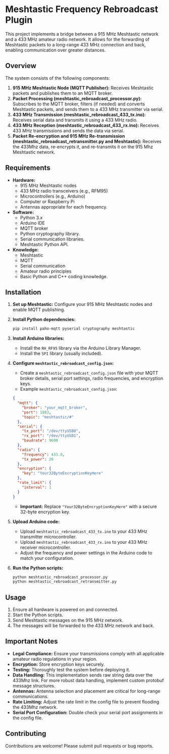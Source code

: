 # Meshtastic Frequency Rebroadcast Plugin

This project implements a bridge between a 915 MHz Meshtastic network and a 433 MHz amateur radio network. It allows for the forwarding of Meshtastic packets to a long-range 433 MHz connection and back, enabling communication over greater distances.

## Overview

The system consists of the following components:

1.  **915 MHz Meshtastic Node (MQTT Publisher):** Receives Meshtastic packets and publishes them to an MQTT broker.
2.  **Packet Processing (meshtastic_rebroadcast_processor.py):** Subscribes to the MQTT broker, filters (if needed) and converts Meshtastic packets, and sends them to a 433 MHz transmitter via serial.
3.  **433 MHz Transmission (meshtastic_rebroadcast_433_tx.ino):** Receives serial data and transmits it using a 433 MHz radio.
4.  **433 MHz Reception (meshtastic_rebroadcast_433_rx.ino):** Receives 433 MHz transmissions and sends the data via serial.
5.  **Packet Re-encryption and 915 MHz Re-transmission (meshtastic_rebroadcast_retransmitter.py and Meshtastic):** Receives the 433Mhz data, re-encrypts it, and re-transmits it on the 915 Mhz Meshtastic network.

## Requirements

* **Hardware:**
    * 915 MHz Meshtastic nodes
    * 433 MHz radio transceivers (e.g., RFM95)
    * Microcontrollers (e.g., Arduino)
    * Computer or Raspberry Pi
    * Antennas appropriate for each frequency.
* **Software:**
    * Python 3.x
    * Arduino IDE
    * MQTT broker
    * Python cryptography library.
    * Serial communication libraries.
    * Meshtastic Python API.
* **Knowledge:**
    * Meshtastic
    * MQTT
    * Serial communication
    * Amateur radio principles
    * Basic Python and C++ coding knowledge.

## Installation

1.  **Set up Meshtastic:** Configure your 915 MHz Meshtastic nodes and enable MQTT publishing.
2.  **Install Python dependencies:**

    ```bash
    pip install paho-mqtt pyserial cryptography meshtastic
    ```

3.  **Install Arduino libraries:**
    * Install the `RH_RF95` library via the Arduino Library Manager.
    * Install the `SPI` library (usually included).
4.  **Configure `meshtastic_rebroadcast_config.json`:**
    * Create a `meshtastic_rebroadcast_config.json` file with your MQTT broker details, serial port settings, radio frequencies, and encryption keys.
    * Example `meshtastic_rebroadcast_config.json`:

    ```json
    {
      "mqtt": {
        "broker": "your_mqtt_broker",
        "port": 1883,
        "topic": "meshtastic/#"
      },
      "serial": {
        "tx_port": "/dev/ttyUSB0",
        "rx_port": "/dev/ttyUSB1",
        "baudrate": 9600
      },
      "radio": {
        "frequency": 433.0,
        "tx_power": 20
      },
      "encryption": {
        "key": "Your32ByteEncryptionKeyHere"
      },
      "rate_limit": {
        "interval": 1
      }
    }
    ```

    * **Important:** Replace `"Your32ByteEncryptionKeyHere"` with a secure 32-byte encryption key.
5.  **Upload Arduino code:**
    * Upload `meshtastic_rebroadcast_433_tx.ino` to your 433 MHz transmitter microcontroller.
    * Upload `meshtastic_rebroadcast_433_rx.ino` to your 433 MHz receiver microcontroller.
    * Adjust the frequency and power settings in the Arduino code to match your configuration.
6.  **Run the Python scripts:**

    ```bash
    python meshtastic_rebroadcast_processor.py
    python meshtastic_rebroadcast_retransmitter.py
    ```

## Usage

1.  Ensure all hardware is powered on and connected.
2.  Start the Python scripts.
3.  Send Meshtastic messages on the 915 MHz network.
4.  The messages will be forwarded to the 433 MHz network and back.

## Important Notes

* **Legal Compliance:** Ensure your transmissions comply with all applicable amateur radio regulations in your region.
* **Encryption:** Store encryption keys securely.
* **Testing:** Thoroughly test the system before deploying it.
* **Data Handling:** This implementation sends raw string data over the 433Mhz link. For more robust data handling, implement custom protobuf message structures.
* **Antennas:** Antenna selection and placement are critical for long-range communications.
* **Rate Limiting:** Adjust the rate limit in the config file to prevent flooding the 433Mhz network.
* **Serial Port Configuration:** Double check your serial port assignments in the config file.

## Contributing

Contributions are welcome! Please submit pull requests or bug reports.
